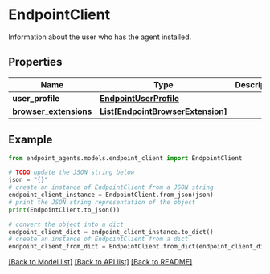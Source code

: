 # EndpointClient

Information about the user who has the agent installed.

## Properties

Name | Type | Description | Notes
------------ | ------------- | ------------- | -------------
**user_profile** | [**EndpointUserProfile**](EndpointUserProfile.md) |  | [optional] 
**browser_extensions** | [**List[EndpointBrowserExtension]**](EndpointBrowserExtension.md) |  | [optional] 

## Example

```python
from endpoint_agents.models.endpoint_client import EndpointClient

# TODO update the JSON string below
json = "{}"
# create an instance of EndpointClient from a JSON string
endpoint_client_instance = EndpointClient.from_json(json)
# print the JSON string representation of the object
print(EndpointClient.to_json())

# convert the object into a dict
endpoint_client_dict = endpoint_client_instance.to_dict()
# create an instance of EndpointClient from a dict
endpoint_client_from_dict = EndpointClient.from_dict(endpoint_client_dict)
```
[[Back to Model list]](../README.md#documentation-for-models) [[Back to API list]](../README.md#documentation-for-api-endpoints) [[Back to README]](../README.md)


